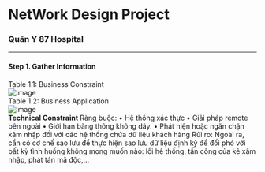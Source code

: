 # NetWork Design Project
### Quân Y 87 Hospital
---
#### Step 1. Gather Information
Table 1.1: Business Constraint <br />
![image](https://user-images.githubusercontent.com/81057831/132111256-791fa88f-5143-4410-862a-943e4c14a0cf.png) <br />
Table 1.2: Business Application <br />
![image](https://user-images.githubusercontent.com/81057831/132111321-cda23130-4e9c-4afe-917a-821badccc4fa.png) <br />
**Technical Constraint**
Ràng buộc:
•	Hệ thống xác thực
•	Giải pháp remote bên ngoài
•	Giới hạn băng thông không dây.
•	Phát hiện hoặc ngăn chặn xâm nhập đối với các hệ thống chứa dữ liệu khách hàng
Rủi ro: Ngoài ra, cần có cơ chế sao lưu để thực hiện sao lưu dữ liệu định kỳ để đối phó với bất kỳ tình huống không mong muốn nào: lỗi hệ thống, tấn công của kẻ xâm nhập, phát tán mã độc,…


